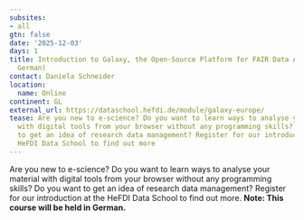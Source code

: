 ```yaml
---
subsites:
- all
gtn: false
date: '2025-12-03'
days: 1
title: Introduction to Galaxy, the Open-Source Platform for FAIR Data Analysis (in
  German)
contact: Daniela Schneider
location:
  name: Online
continent: GL
external_url: https://dataschool.hefdi.de/module/galaxy-europe/
tease: Are you new to e-science? Do you want to learn ways to analyse your material
  with digital tools from your browser without any programming skills? Do you want
  to get an idea of research data management? Register for our introduction at the
  HeFDI Data School to find out more
---
```

Are you new to e-science? Do you want to learn ways to analyse your material with digital tools from your browser without any programming skills? Do you want to get an idea of research data management? Register for our introduction at the HeFDI Data School to find out more. **Note: This course will be held in German.**